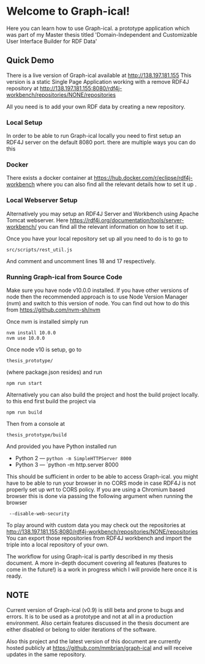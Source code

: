 # Welcome to Graph-ical!

Here you can learn how to use Graph-ical. a prototype application which was part of my Master thesis titled 'Domain-Independent and Customizable User Interface Builder for RDF Data'


## Quick Demo

There is a live version of Graph-ical available at
http://138.197.181.155
This version is a static Single Page Application working with a remove RDF4J repository at http://138.197.181.155:8080/rdf4j-workbench/repositories/NONE/repositories

All you need is to add your own RDF data by creating a new repository.


### Local Setup
In order to be able to run Graph-ical locally you need to first setup an RDF4J server on the default 8080 port. there are multiple ways you can do this

### Docker
There exists a docker container at https://hub.docker.com/r/eclipse/rdf4j-workbench where you can also find all the relevant details how to set it up .

### Local Webserver Setup
Alternatively you may setup an RDF4J Server and Workbench using Apache Tomcat webserver. Here https://rdf4j.org/documentation/tools/server-workbench/ you can find all the relevant information on how to set it up.

Once you have your local repository set up all you need to do is to go to

    src/scripts/rest_util.js

And comment and uncomment lines 18 and 17 respectively.

### Running Graph-ical from Source Code
Make sure you have node v10.0.0 installed. If you have other versions of node then the recommended approach is to use Node Version Manager (nvm) and switch to this version of node. You can find out how to do this from https://github.com/nvm-sh/nvm

Once nvm is installed simply run

    nvm install 10.0.0
    nvm use 10.0.0

Once node v10 is setup, go to

    thesis_prototype/

(where package.json resides) and run

    npm run start

Alternatively you can also build the project and host the build project locally. to this end first build the project via

    npm run build

Then from a console at 

    thesis_prototype/build

And provided you have Python installed run 

-   Python 2 —  `python -m SimpleHTTPServer 8000`
-   Python 3 —  `python -m http.server 8000

This should be sufficient in order to be able to access Graph-ical. you might have to be able to run your browser in no CORS mode in case RDF4J is not properly set up wrt to CORS policy. If you are using a Chromium based browser this is done via passing the following argument when running the browser

     --disable-web-security

To play around with custom data you may check out the repositories at http://138.197.181.155:8080/rdf4j-workbench/repositories/NONE/repositories
You can export those repositories from RDF4J workbench and import the triple into a local repository of your own.

The workflow for using Graph-ical is partly described in my thesis document. A more in-depth document covering all features (features to come in the future!) is a work in progress which I will provide here once it is ready.

## NOTE
Current version of Graph-ical (v0.9) is still beta and prone to bugs and errors. It is to be used as a prototype and not at all in a production environment. Also certain features discussed in the thesis document are either disabled or belong to older iterations of the software.

Also this project and the latest version of this document are currently hosted publicly at https://github.com/mmbrian/graph-ical and will receive updates in the same repository.